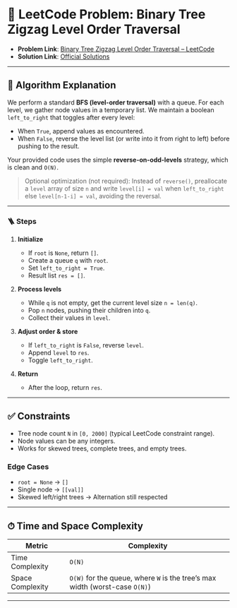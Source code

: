# 🧩 LeetCode Problem: Binary Tree Zigzag Level Order Traversal

- **Problem Link**: [Binary Tree Zigzag Level Order Traversal – LeetCode](https://leetcode.com/problems/binary-tree-zigzag-level-order-traversal/)
- **Solution Link**: [Official Solutions](https://leetcode.com/problems/binary-tree-zigzag-level-order-traversal/solutions/)

---

## 🧠 Algorithm Explanation

We perform a standard **BFS (level-order traversal)** with a queue. For each level, we gather node values in a temporary list. We maintain a boolean `left_to_right` that toggles after every level:

- When `True`, append values as encountered.
- When `False`, reverse the level list (or write into it from right to left) before pushing to the result.

Your provided code uses the simple **reverse-on-odd-levels** strategy, which is clean and `O(N)`.

> Optional optimization (not required): Instead of `reverse()`, preallocate a `level` array of size `n` and write `level[i] = val` when `left_to_right` else `level[n-1-i] = val`, avoiding the reversal.

---

### 🪜 Steps

1. **Initialize**  
   - If `root` is `None`, return `[]`.  
   - Create a queue `q` with `root`.  
   - Set `left_to_right = True`.  
   - Result list `res = []`.

2. **Process levels**  
   - While `q` is not empty, get the current level size `n = len(q)`.  
   - Pop `n` nodes, pushing their children into `q`.  
   - Collect their values in `level`.

3. **Adjust order & store**  
   - If `left_to_right` is `False`, reverse `level`.  
   - Append `level` to `res`.  
   - Toggle `left_to_right`.

4. **Return**  
   - After the loop, return `res`.

---

## ✅ Constraints

- Tree node count `N` in `[0, 2000]` (typical LeetCode constraint range).
- Node values can be any integers.
- Works for skewed trees, complete trees, and empty trees.

### Edge Cases

- `root = None` → `[]`
- Single node → `[[val]]`
- Skewed left/right trees → Alternation still respected

---

## ⏱ Time and Space Complexity

| Metric            | Complexity      |
|-------------------|-----------------|
| Time Complexity   | `O(N)`          |
| Space Complexity  | `O(W)` for the queue, where `W` is the tree’s max width (worst-case `O(N)`) |

---
